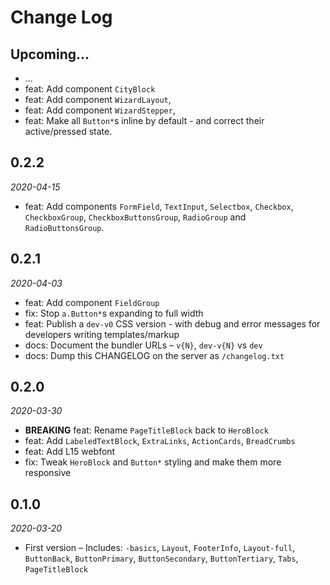 # Change Log

## Upcoming...

- ... <!-- Add new lines here. -->
- feat: Add component `CityBlock`
- feat: Add component `WizardLayout`,
- feat: Add component `WizardStepper`,
- feat: Make all `Button*`s inline by default - and correct their
  active/pressed state.

## 0.2.2

_2020-04-15_

- feat: Add components `FormField`, `TextInput`, `Selectbox`, `Checkbox`,
  `CheckboxGroup`, `CheckboxButtonsGroup`, `RadioGroup` and
  `RadioButtonsGroup`.

## 0.2.1

_2020-04-03_

- feat: Add component `FieldGroup`
- fix: Stop `a.Button*`s expanding to full width
- feat: Publish a `dev-v0` CSS version - with debug and error messages for
  developers writing templates/markup
- docs: Document the bundler URLs – `v{N}`, `dev-v{N}` vs `dev`
- docs: Dump this CHANGELOG on the server as `/changelog.txt`

## 0.2.0

_2020-03-30_

- **BREAKING** feat: Rename `PageTitleBlock` back to `HeroBlock`
- feat: Add `LabeledTextBlock`, `ExtraLinks`, `ActionCards`, `BreadCrumbs`
- feat: Add L15 webfont
- fix: Tweak `HeroBlock` and `Button*` styling and make them more responsive

## 0.1.0

_2020-03-20_

- First version – Includes: `-basics`, `Layout`, `FooterInfo`, `Layout-full`,
  `ButtonBack`, `ButtonPrimary`, `ButtonSecondary`, `ButtonTertiary`, `Tabs`,
  `PageTitleBlock`
